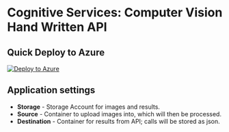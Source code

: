 # Cognitive Services: Computer Vision Hand Written API

## Quick Deploy to Azure

[![Deploy to Azure](http://azuredeploy.net/deploybutton.svg)](https://azuredeploy.net/)

## Application settings

- **Storage** - Storage Account for images and results.
- **Source** - Container to upload images into, which will then be processed.
- **Destination** - Container for results from API; calls will be stored as json.
